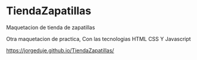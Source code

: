 # TiendaZapatillas
Maquetacion de tienda de zapatillas 

Otra maquetacion de practica, Con las tecnologias HTML CSS Y Javascript


https://jorgeduje.github.io/TiendaZapatillas/
